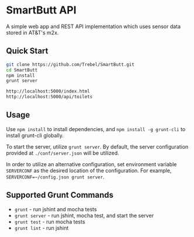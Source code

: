 # SmartButt API

A simple web app and REST API implementation which uses sensor data stored in AT&T's m2x.

## Quick Start
```bash
git clone https://github.com/Trebel/SmartButt.git
cd SmartButt
npm install
grunt server
```

```html
http://localhost:5000/index.html
http://localhost:5000/api/toilets
```

## Usage
Use `npm install` to install dependencies, and `npm install -g grunt-cli` to install grunt-cli globally.

To start the server, utilize `grunt server`. By default, the server configuration provided at `./conf/server.json` will be utilized.

In order to utilize an alternative configuration, set environment variable `SERVERCONF` as the desired location of the configuration. For example, `SERVERCONF=~/config.json grunt server`.

## Supported Grunt Commands
 * `grunt` - run jshint and mocha tests
 * `grunt server` - run jshint, mocha test, and start the server
 * `grunt test` - run mocha tests
 * `grunt lint` - run jshint